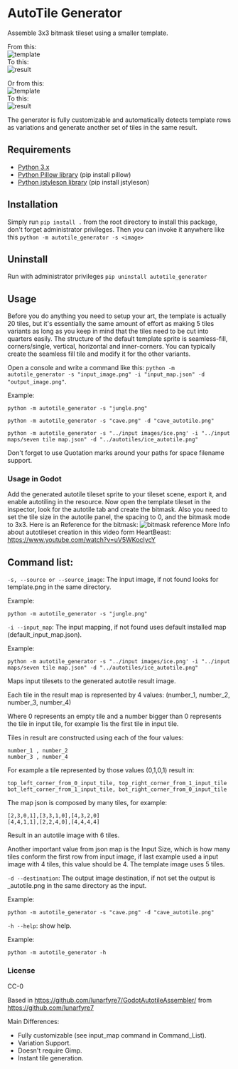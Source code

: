 # AutoTile Generator

Assemble 3x3 bitmask tileset using a smaller template.

From this:  
![template](https://i.imgur.com/QiyhVhm.png)  
To this:  
![result](https://i.imgur.com/PbmxC9j.png)

Or from this:  
![template](https://i.imgur.com/bgRyd6l.png)  
To this:  
![result](https://i.imgur.com/3mxv01p.png)

The generator is fully customizable and automatically detects template rows as variations and generate another set of tiles in the same result.

## Requirements

* [Python 3.x](https://www.python.org/downloads/)
* [Python Pillow library](https://pillow.readthedocs.io/en/5.1.x/installation.html) (pip install pillow)
* [Python jstyleson library](https://github.com/linjackson78/jstyleson) (pip install jstyleson)

## Installation

Simply run `pip install .` from the root directory to install this package, don't forget administrator privileges. Then you can invoke it anywhere like this `python -m autotile_generator -s <image>`

## Uninstall

Run with administrator privileges `pip uninstall autotile_generator`

## Usage

Before you do anything you need to setup your art, the template is actually 20 tiles, but it's essentially the same amount of effort as making 5 tiles variants as long as you keep in mind that the tiles need to be cut into quarters easily. The structure of the default template sprite is seamless-fill, corners/single, vertical, horizontal and inner-corners. You can typically create the seamless fill tile and modify it for the other variants.

Open a console and write a command like this: 
`python -m autotile_generator -s "input_image.png" -i "input_map.json" -d "output_image.png"`.

Example:

`python -m autotile_generator -s "jungle.png"`

`python -m autotile_generator -s "cave.png" -d "cave_autotile.png"`

`python -m autotile_generator -s "../input images/ice.png' -i "../input maps/seven tile map.json" -d "../autotiles/ice_autotile.png"`

Don't forget to use Quotation marks around your paths for space filename support.

### Usage in Godot

Add the generated autotile tileset sprite to your tileset scene, export it, and enable autotiling in the resource. Now open the template tileset in the inspector, look for the autotile tab and create the bitmask. Also you need to set the tile size in the autotile panel, the spacing to 0, and the bitmask mode to 3x3. 
Here is an Reference for the bitmask:
![bitmask reference](https://i.imgur.com/8Ogwgnf.png)
More Info about autotileset creation in this video form HeartBeast: https://www.youtube.com/watch?v=uV5WKocIycY

## Command list:

`-s, --source or --source_image`: The input image, if not found looks for template.png in the same directory.

Example:

`python -m autotile_generator -s "jungle.png"`

`-i --input_map`: The input mapping, if not found uses default installed map (default_input_map.json).

Example:

`python -m autotile_generator -s "../input images/ice.png' -i "../input maps/seven tile map.json" -d "../autotiles/ice_autotile.png"`

Maps input tilesets to the generated autotile result image. 

Each tile in the result map is represented by 4 values: (number_1, number_2, number_3, number_4)

Where 0 represents an empty tile and a number bigger than 0 represents the tile in input tile, for example 1is the first tile in input tile.

Tiles in result are constructed using each of the four values:
```
number_1 , number_2
number_3 , number_4
```
For example a tile represented by those values (0,1,0,1) result in:
```
top_left_corner_from_0_input_tile, top_right_corner_from_1_input_tile
bot_left_corner_from_1_input_tile, bot_right_corner_from_0_input_tile
```
The map json is composed by many tiles, for example:
```
[2,3,0,1],[3,3,1,0],[4,3,2,0]
[4,4,1,1],[2,2,4,0],[4,4,4,4]
```
Result in an autotile image with 6 tiles.

Another important value from json map is the Input Size, which is how many tiles conform the first row from input image, if last example used a input image with 4 tiles, this value should be 4. The template image uses 5 tiles.

`-d --destination`: The output image destination, if not set the output is <inputfile>_autotile.png in the same directory as the input.

Example:

`python -m autotile_generator -s "cave.png" -d "cave_autotile.png"`

`-h --help`: show help.

Example:

`python -m autotile_generator -h`

### License

CC-0

Based in https://github.com/lunarfyre7/GodotAutotileAssembler/ from https://github.com/lunarfyre7

Main Differences:
* Fully customizable (see input_map command in Command_List).
* Variation Support.
* Doesn't require Gimp.
* Instant tile generation.
